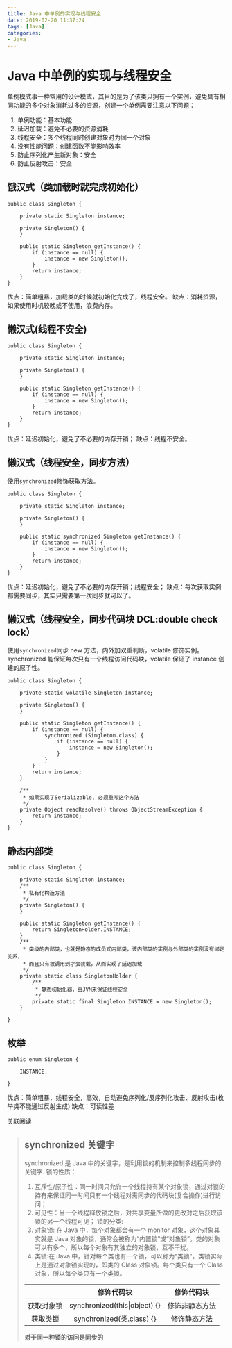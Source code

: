 ```yaml
---
title: Java 中单例的实现与线程安全
date: 2019-02-20 11:37:24
tags: [Java]
categories:
- Java
---
```


# Java 中单例的实现与线程安全
单例模式事一种常用的设计模式，其目的是为了该类只拥有一个实例，避免具有相同功能的多个对象消耗过多的资源，创建一个单例需要注意以下问题：
1. 单例功能：基本功能
2. 延迟加载：避免不必要的资源消耗
3. 线程安全：多个线程同时创建对象时为同一个对象
4. 没有性能问题：创建函数不能影响效率
5. 防止序列化产生新对象：安全
6. 防止反射攻击：安全

<!-- more -->

## 饿汉式（类加载时就完成初始化）
```
public class Singleton {

    private static Singleton instance;

    private Singleton() {
    }

    public static Singleton getInstance() {
        if (instance == null) {
            instance = new Singleton();
        }
        return instance;
    }
}
```
优点：简单粗暴，加载类的时候就初始化完成了，线程安全。
缺点：消耗资源，如果使用时机较晚或不使用，浪费内存。

## 懒汉式(线程不安全)

```
public class Singleton {

    private static Singleton instance;

    private Singleton() {
    }

    public static Singleton getInstance() {
        if (instance == null) {
            instance = new Singleton();
        }
        return instance;
    }
}
```
优点：延迟初始化，避免了不必要的内存开销；
缺点：线程不安全。
## 懒汉式（线程安全，同步方法）
使用`synchronized`修饰获取方法。
```
public class Singleton {

    private static Singleton instance;

    private Singleton() {
    }

    public static synchronized Singleton getInstance() {
        if (instance == null) {
            instance = new Singleton();
        }
        return instance;
    }
}
```
优点：延迟初始化，避免了不必要的内存开销；线程安全；
缺点：每次获取实例都需要同步，其实只需要第一次同步就可以了。
## 懒汉式（线程安全，同步代码块 DCL:double check lock）
使用`synchronized`同步 new 方法，内外加双重判断，volatile 修饰实例。
synchronized 能保证每次只有一个线程访问代码块，volatile 保证了 instance 创建的原子性。
```
public class Singleton {

    private static volatile Singleton instance;

    private Singleton() {
    }

    public static Singleton getInstance() {
        if (instance == null) {
            synchronized (Singleton.class) {
                if (instance == null) {
                    instance = new Singleton();
                }
            }
        }
        return instance;
    }

    /**
     * 如果实现了Serializable, 必须重写这个方法
     */
    private Object readResolve() throws ObjectStreamException {
        return instance;
    }
}
```
## 静态内部类

```
public class Singleton {

    private static Singleton instance;
    /**
     * 私有化构造方法
     */
    private Singleton() {
    }

    public static Singleton getInstance() {
        return SingletonHolder.INSTANCE;
    }
    /**
     * 类级的内部类，也就是静态的成员式内部类，该内部类的实例与外部类的实例没有绑定关系，
     * 而且只有被调用到才会装载，从而实现了延迟加载
     */
    private static class SingletonHolder {
        /**
         * 静态初始化器，由JVM来保证线程安全
         */
        private static final Singleton INSTANCE = new Singleton();
    }

}
```

## 枚举

```
public enum Singleton {

    INSTANCE;

}
```
优点：简单粗暴，线程安全，高效，自动避免序列化/反序列化攻击、反射攻击(枚举类不能通过反射生成)
缺点：可读性差


关联阅读
> ## synchronized 关键字
> synchronized 是 Java 中的关键字，是利用锁的机制来控制多线程同步的关键字.
> 锁的性质：
> 1.  互斥性/原子性：同一时间只允许一个线程持有某个对象锁，通过对锁的持有来保证同一时间只有一个线程对需同步的代码块(复合操作)进行访问；
> 2. 可见性：当一个线程释放锁之后，对共享变量所做的更改对之后获取该锁的另一个线程可见；
> 锁的分类:
> 1. 对象锁: 在 Java 中，每个对象都会有一个 monitor 对象，这个对象其实就是 Java 对象的锁，通常会被称为“内置锁”或“对象锁”。类的对象可以有多个，所以每个对象有其独立的对象锁，互不干扰。
> 2. 类锁:在 Java 中，针对每个类也有一个锁，可以称为“类锁”，类锁实际上是通过对象锁实现的，即类的 Class 对象锁。每个类只有一个 Class 对象，所以每个类只有一个类锁。
>
> |  | 修饰代码块 | 修饰代码块 |
> | :-: | :-: | :-: |
> | 获取对象锁 | synchronized(this\|object) {} | 修饰非静态方法 |
> | 获取类锁 | synchronized(类.class) {} | 修饰静态方法 |
>
> **对于同一种锁的访问是同步的**
